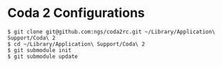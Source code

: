 # Coda 2 Configurations

    $ git clone git@github.com:ngs/coda2rc.git ~/Library/Application\ Support/Coda\ 2
    $ cd ~/Library/Application\ Support/Coda\ 2
    $ git submodule init
    $ git submodule update
